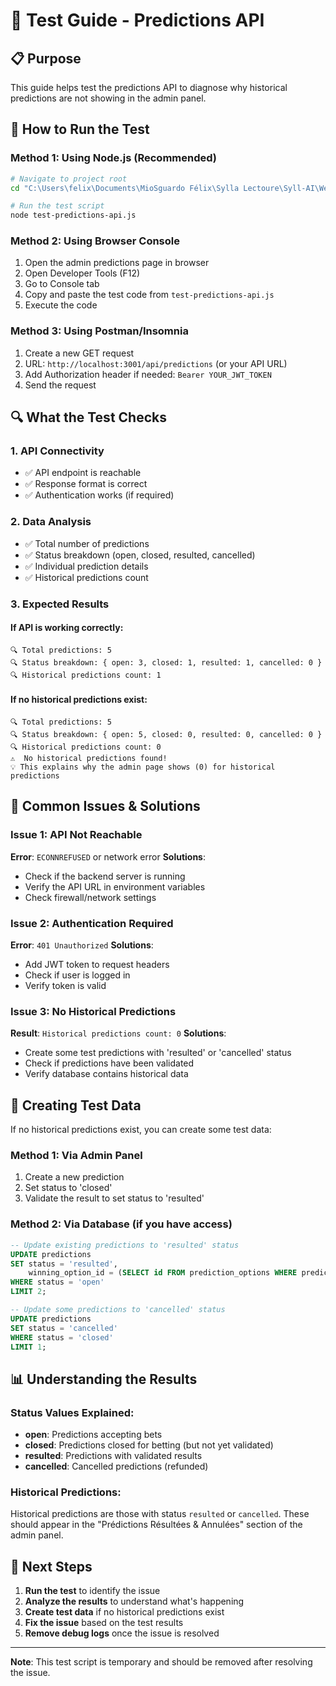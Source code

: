 # 🧪 Test Guide - Predictions API

## 📋 Purpose
This guide helps test the predictions API to diagnose why historical predictions are not showing in the admin panel.

## 🚀 How to Run the Test

### Method 1: Using Node.js (Recommended)
```bash
# Navigate to project root
cd "C:\Users\felix\Documents\MioSguardo Félix\Sylla Lectoure\Syll-AI\Web developpement\Website Projects\Web3\GalacticXsocios\GalacticDapp"

# Run the test script
node test-predictions-api.js
```

### Method 2: Using Browser Console
1. Open the admin predictions page in browser
2. Open Developer Tools (F12)
3. Go to Console tab
4. Copy and paste the test code from `test-predictions-api.js`
5. Execute the code

### Method 3: Using Postman/Insomnia
1. Create a new GET request
2. URL: `http://localhost:3001/api/predictions` (or your API URL)
3. Add Authorization header if needed: `Bearer YOUR_JWT_TOKEN`
4. Send the request

## 🔍 What the Test Checks

### 1. API Connectivity
- ✅ API endpoint is reachable
- ✅ Response format is correct
- ✅ Authentication works (if required)

### 2. Data Analysis
- ✅ Total number of predictions
- ✅ Status breakdown (open, closed, resulted, cancelled)
- ✅ Individual prediction details
- ✅ Historical predictions count

### 3. Expected Results

#### If API is working correctly:
```
🔍 Total predictions: 5
🔍 Status breakdown: { open: 3, closed: 1, resulted: 1, cancelled: 0 }
🔍 Historical predictions count: 1
```

#### If no historical predictions exist:
```
🔍 Total predictions: 5
🔍 Status breakdown: { open: 5, closed: 0, resulted: 0, cancelled: 0 }
🔍 Historical predictions count: 0
⚠️  No historical predictions found!
💡 This explains why the admin page shows (0) for historical predictions
```

## 🎯 Common Issues & Solutions

### Issue 1: API Not Reachable
**Error**: `ECONNREFUSED` or network error
**Solutions**:
- Check if the backend server is running
- Verify the API URL in environment variables
- Check firewall/network settings

### Issue 2: Authentication Required
**Error**: `401 Unauthorized`
**Solutions**:
- Add JWT token to request headers
- Check if user is logged in
- Verify token is valid

### Issue 3: No Historical Predictions
**Result**: `Historical predictions count: 0`
**Solutions**:
- Create some test predictions with 'resulted' or 'cancelled' status
- Check if predictions have been validated
- Verify database contains historical data

## 🔧 Creating Test Data

If no historical predictions exist, you can create some test data:

### Method 1: Via Admin Panel
1. Create a new prediction
2. Set status to 'closed'
3. Validate the result to set status to 'resulted'

### Method 2: Via Database (if you have access)
```sql
-- Update existing predictions to 'resulted' status
UPDATE predictions 
SET status = 'resulted', 
    winning_option_id = (SELECT id FROM prediction_options WHERE prediction_id = predictions.id LIMIT 1)
WHERE status = 'open' 
LIMIT 2;

-- Update some predictions to 'cancelled' status
UPDATE predictions 
SET status = 'cancelled'
WHERE status = 'closed' 
LIMIT 1;
```

## 📊 Understanding the Results

### Status Values Explained:
- **open**: Predictions accepting bets
- **closed**: Predictions closed for betting (but not yet validated)
- **resulted**: Predictions with validated results
- **cancelled**: Cancelled predictions (refunded)

### Historical Predictions:
Historical predictions are those with status `resulted` or `cancelled`. These should appear in the "Prédictions Résultées & Annulées" section of the admin panel.

## 🚀 Next Steps

1. **Run the test** to identify the issue
2. **Analyze the results** to understand what's happening
3. **Create test data** if no historical predictions exist
4. **Fix the issue** based on the test results
5. **Remove debug logs** once the issue is resolved

---

**Note**: This test script is temporary and should be removed after resolving the issue.

